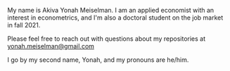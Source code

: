My name is Akiva Yonah Meiselman. I am an applied economist with an interest in econometrics, and I'm also a doctoral student on the job market in fall 2021.

Please feel free to reach out with questions about my repositories at yonah.meiselman@gmail.com

I go by my second name, Yonah, and my pronouns are he/him.
